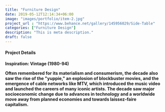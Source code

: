 ```yaml
---
title: "Furniture Design"
date: 2019-05-12T12:14:34+06:00
image: "images/portfolio/item-2.jpg"
project_url : "https://www.behance.net/gallery/145956029/Side-Table"
categories: ["Furniture Design"]
description: "This is meta description."
draft: false
---
```



#### Project Details

<b>Inspiration: Vintage (1980-94)<b>

Often remembered for its materialism and consumerism, the decade also saw the rise of the "yuppie," an explosion of blockbuster movies, and the emergence of cable networks like MTV, which introduced the music video and launched the careers of many iconic artists. The decade saw major socioeconomic change due to advances in technology and a worldwide move away from planned economies and towards laissez-faire capitalism.

